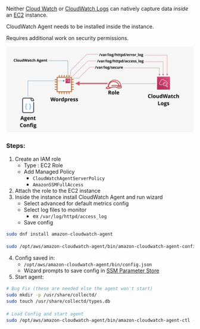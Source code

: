 Neither [Cloud Watch](CW.md) or [CloudWatch Logs](CloudWatch%20Logs.md) can natively capture data _inside_ an [EC2](../../Compute/EC2/EC2.md) instance.

CloudWatch Agent needs to be installed inside the instance.

Requires additional work on security permissions.

![Pasted image 20250315215414.png](_atts/Pasted%20image%2020250315215414.png)

### Steps:
1) Create an IAM role
	- Type : EC2 Role
	- Add Managed Policy 
		- `CloudWatchAgentServerPolicy`
		- `AmazonSSMFullAccess`
2) Attach the role to the EC2 instance
3) Inside the instance install CloudWatch Agent and run wizard
	- Select advanced for default metrics config
	- Select log files to monitor
		- ex `/var/log/httpd/access_log`
	- Save config

```bash
sudo dnf install amazon-cloudwatch-agent

sudo /opt/aws/amazon-cloudwatch-agent/bin/amazon-cloudwatch-agent-config-wizard
```

4) Config saved in:
	- `/opt/aws/amazon-cloudwatch-agent/bin/config.json`
	- Wizard prompts to save config in [SSM Parameter Store](../../Security/SSM%20Parameter%20Store.md)
5) Start agent:
```Bash
# Bug Fix (these are needed else the agent won't start)
sudo mkdir -p /usr/share/collectd/
sudo touch /usr/share/collectd/types.db

# Load Config and start agent
sudo /opt/aws/amazon-cloudwatch-agent/bin/amazon-cloudwatch-agent-ctl -a fetch-config -m ec2 -c ssm:AmazonCloudWatch-linux -s
```


